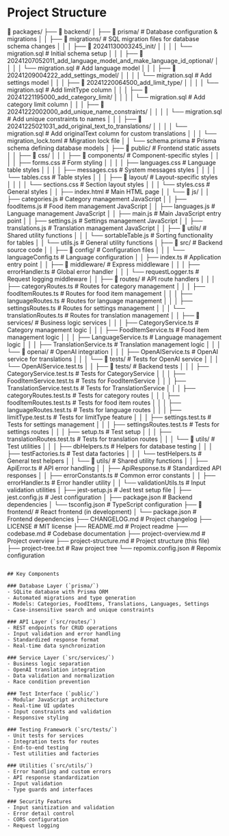 # Project Structure

📂 packages/
├── 📂 backend/
│   ├── 📂 prisma/                      # Database configuration & migrations
│   │   ├── 📂 migrations/              # SQL migration files for database schema changes
│   │   │   ├── 📂 20241130003245_init/
│   │   │   │   └── migration.sql       # Initial schema setup
│   │   │   ├── 📂 20241207052011_add_language_model_and_make_language_id_optional/
│   │   │   │   └── migration.sql       # Add language model
│   │   │   ├── 📂 20241209004222_add_settings_model/
│   │   │   │   └── migration.sql       # Add settings model
│   │   │   ├── 📂 20241220064500_add_limit_type/
│   │   │   │   └── migration.sql       # Add limitType column
│   │   │   ├── 📂 20241221195000_add_category_limit/
│   │   │   │   └── migration.sql       # Add category limit column
│   │   │   ├── 📂 20241222002000_add_unique_name_constraints/
│   │   │   │   └── migration.sql       # Add unique constraints to names
│   │   │   ├── 📂 20241225021031_add_original_text_to_translations/
│   │   │   │   └── migration.sql       # Add originalText column for custom translations
│   │   │   └── migration_lock.toml     # Migration lock file
│   │   └── schema.prisma               # Prisma schema defining database models
│   ├── 📂 public/                      # Frontend static assets
│   │   ├── 📂 css/
│   │   │   ├── 📂 components/          # Component-specific styles
│   │   │   │   ├── forms.css           # Form styling
│   │   │   │   ├── languages.css       # Language table styles
│   │   │   │   ├── messages.css        # System messages styles
│   │   │   │   └── tables.css          # Table styles
│   │   │   ├── 📂 layout/              # Layout-specific styles
│   │   │   │   └── sections.css        # Section layout styles
│   │   │   └── styles.css              # General styles
│   │   ├── index.html                  # Main HTML page
│   │   └── 📂 js/
│   │       ├── categories.js           # Category management JavaScript
│   │       ├── foodItems.js            # Food item management JavaScript
│   │       ├── languages.js            # Language management JavaScript
│   │       ├── main.js                 # Main JavaScript entry point
│   │       ├── settings.js             # Settings management JavaScript
│   │       ├── translations.js         # Translation management JavaScript
│   │       ├── 📂 utils/               # Shared utility functions
│   │       │   └── sortableTable.js    # Sorting functionality for tables
│   │       └── utils.js                # General utility functions
│   ├── 📂 src/                         # Backend source code
│   │   ├── 📂 config/                  # Configuration files
│   │   │   └── languageConfig.ts       # Language configuration
│   │   ├── index.ts                    # Application entry point
│   │   ├── 📂 middleware/              # Express middleware
│   │   │   ├── errorHandler.ts         # Global error handler
│   │   │   └── requestLogger.ts        # Request logging middleware
│   │   ├── 📂 routes/                  # API route handlers
│   │   │   ├── categoryRoutes.ts       # Routes for category management
│   │   │   ├── foodItemRoutes.ts       # Routes for food item management
│   │   │   ├── languageRoutes.ts       # Routes for language management
│   │   │   ├── settingsRoutes.ts       # Routes for settings management
│   │   │   └── translationRoutes.ts    # Routes for translation management
│   │   ├── 📂 services/                # Business logic services
│   │   │   ├── CategoryService.ts      # Category management logic
│   │   │   ├── FoodItemService.ts      # Food item management logic
│   │   │   ├── LanguageService.ts      # Language management logic
│   │   │   ├── TranslationService.ts   # Translation management logic
│   │   │   └── 📂 openai/              # OpenAI integration
│   │   │       ├── OpenAIService.ts    # OpenAI service for translations
│   │   │       └── 📂 tests/       # Tests for OpenAI service
│   │   │           └── OpenAIService.test.ts
│   │   ├── 📂 tests/                   # Backend tests
│   │   │   ├── CategoryService.test.ts # Tests for CategoryService
│   │   │   ├── FoodItemService.test.ts # Tests for FoodItemService
│   │   │   ├── TranslationService.test.ts # Tests for TranslationService
│   │   │   ├── categoryRoutes.test.ts  # Tests for category routes
│   │   │   ├── foodItemRoutes.test.ts  # Tests for food item routes
│   │   │   ├── languageRoutes.test.ts  # Tests for language routes
│   │   │   ├── limitType.test.ts       # Tests for limitType feature
│   │   │   ├── settings.test.ts        # Tests for settings management
│   │   │   ├── settingsRoutes.test.ts  # Tests for settings routes
│   │   │   ├── setup.ts                # Test setup
│   │   │   ├── translationRoutes.test.ts # Tests for translation routes
│   │   │   └── 📂 utils/               # Test utilities
│   │   │       ├── dbHelpers.ts        # Helpers for database testing
│   │   │       ├── testFactories.ts    # Test data factories
│   │   │       └── testHelpers.ts      # General test helpers
│   │   └── 📂 utils/                   # Shared utility functions
│   │       ├── ApiError.ts             # API error handling
│   │       ├── ApiResponse.ts          # Standardized API responses
│   │       ├── errorConstants.ts       # Common error constants
│   │       ├── errorHandler.ts         # Error handler utility
│   │       └── validationUtils.ts      # Input validation utilities
│   ├── jest-setup.js                   # Jest test setup file
│   ├── jest.config.js                  # Jest configuration
│   ├── package.json                    # Backend dependencies
│   └── tsconfig.json                   # TypeScript configuration
├── 📂 frontend/                        # React frontend (in development)
│   └── package.json                    # Frontend dependencies
├── CHANGELOG.md                         # Project changelog
├── LICENSE                              # MIT license
├── README.md                            # Project readme
├── codebase.md                          # Codebase documentation
├── project-overview.md                  # Project overview
├── project-structure.md                 # Project structure (this file)
├── project-tree.txt                     # Raw project tree
└── repomix.config.json                  # Repomix configuration
```

## Key Components

### Database Layer (`prisma/`)
- SQLite database with Prisma ORM
- Automated migrations and type generation
- Models: Categories, FoodItems, Translations, Languages, Settings
- Case-insensitive search and unique constraints

### API Layer (`src/routes/`)
- REST endpoints for CRUD operations 
- Input validation and error handling
- Standardized response format
- Real-time data synchronization

### Service Layer (`src/services/`)
- Business logic separation
- OpenAI translation integration
- Data validation and normalization
- Race condition prevention

### Test Interface (`public/`)
- Modular JavaScript architecture 
- Real-time UI updates
- Input constraints and validation
- Responsive styling

### Testing Framework (`src/tests/`)
- Unit tests for services
- Integration tests for routes
- End-to-end testing
- Test utilities and factories

### Utilities (`src/utils/`)
- Error handling and custom errors
- API response standardization
- Input validation 
- Type guards and interfaces

### Security Features
- Input sanitization and validation
- Error detail control
- CORS configuration
- Request logging